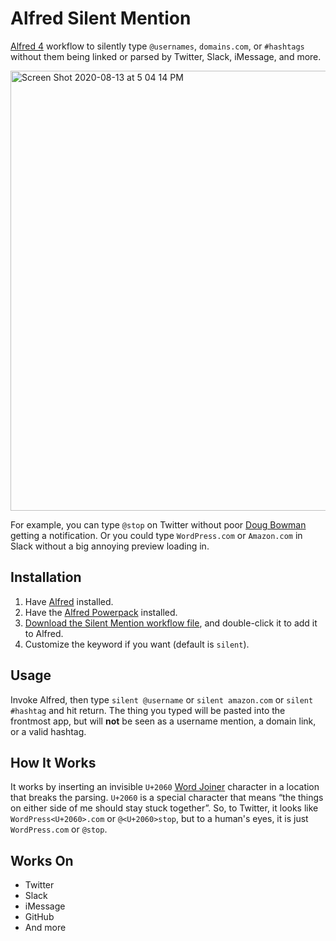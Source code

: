# Alfred Silent Mention
[Alfred 4][alfred] workflow to silently type `@usernames`, `domains.com`, or `#hashtags` without them being linked or parsed by Twitter, Slack, iMessage, and more.

<img width="704" alt="Screen Shot 2020-08-13 at 5 04 14 PM" src="https://user-images.githubusercontent.com/353790/90187047-2b991e80-dd87-11ea-97cf-0066a7fcc579.png">

For example, you can type `@stop` on Twitter without poor [Doug Bowman][stop] getting a notification.
Or you could type `WordPress.com` or `Amazon.com` in Slack without a big annoying preview loading in.

## Installation
1. Have [Alfred][alfred] installed.
2. Have the [Alfred Powerpack][powerpack] installed.
3. [Download the Silent Mention workflow file][download], and double-click it to add it to Alfred.
4. Customize the keyword if you want (default is `silent`).

## Usage
Invoke Alfred, then type `silent @username` or `silent amazon.com` or `silent #hashtag` and hit return. The thing you typed will be pasted into the frontmost app, but will **not** be seen as a username mention, a domain link, or a valid hashtag.

## How It Works
It works by inserting an invisible `U+2060` [Word Joiner][word-joiner] character in a location that breaks the parsing. `U+2060` is a special character that means “the things on either side of me should stay stuck together”. So, to Twitter, it looks like `WordPress<U+2060>.com` or `@<U+2060>stop`, but to a human's eyes, it is just `WordPress⁠.com` or `@⁠stop`.

## Works On
* Twitter
* Slack
* iMessage
* GitHub
* And more

[download]: https://github.com/markjaquith/Alfred-Silent-Mention/raw/main/Silent%20Mention.alfredworkflow
[stop]: https://twitter.com/stop
[alfred]: https://www.alfredapp.com/
[powerpack]: https://www.alfredapp.com/powerpack/
[word-joiner]: https://en.wikipedia.org/wiki/Word_joiner
